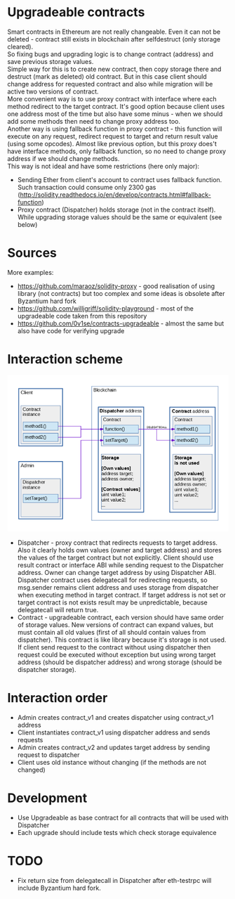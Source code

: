 # Upgradeable contracts
Smart contracts in Ethereum are not really changeable. Even it can not be deleted -  contract still exists in blockchain after selfdestruct (only storage cleared).  
So fixing bugs and upgrading logic is to change contract (address) and save previous storage values.  
Simple way for this is to create new contract, then copy storage there and destruct (mark as deleted) old contract.
But in this case client should change address for requested contract and also while migration will be active two versions of contract.  
More convenient way is to use proxy contract with interface where each method redirect to the target contract.
It's good option because client uses one address most of the time but also have some minus - when we should add some methods then need to change proxy address too.  
Another way is using fallback function in proxy contract - this function will execute on any request, redirect request to target and return result value (using some opcodes).
Almost like previous option, but this proxy does't have interface methods, only fallback function, so no need to change proxy address if we should change methods.  
This way is not ideal and have some restrictions (here only major):
* Sending Ether from client's account to contract uses fallback function. Such transaction could consume only 2300 gas (http://solidity.readthedocs.io/en/develop/contracts.html#fallback-function)
* Proxy contract (Dispatcher) holds storage (not in the contract itself). While upgrading storage values should be the same or equivalent (see below)

# Sources
More examples:
* https://github.com/maraoz/solidity-proxy - good realisation of using library (not contracts) but too complex and some ideas is obsolete after Byzantium hard fork
* https://github.com/willjgriff/solidity-playground - most of the upgradeable code taken from this repository
* https://github.com/0v1se/contracts-upgradeable - almost the same but also have code for verifying upgrade

# Interaction scheme
![Interaction scheme](Dispatcher.png)
* Dispatcher - proxy contract that redirects requests to target address.
Also it clearly holds own values (owner and target address) and stores the values of the target contract but not explicitly.
Client should use result contract or interface ABI while sending request to the Dispatcher address.
Owner can change target address by using Dispatcher ABI.
Dispatcher contract uses delegatecall for redirecting requests, so msg.sender remains client address and uses storage from dispatcher when executing method in target contract.
If target address is not set or target contract is not exists result may be unpredictable, because delegatecall will return true.
* Contract - upgradeable contract, each version should have same order of storage values.
New versions of contract can expand values, but must contain all old values (first of all should contain values from dispatcher).
This contract is like library because it's storage is not used.
If client send request to the contract without using dispatcher then request could be executed without exception
but using wrong target address (should be dispatcher address) and wrong storage (should be dispatcher storage).

# Interaction order
* Admin creates contract_v1 and creates dispatcher using contract_v1 address
* Client instantiates contract_v1 using dispatcher address and sends requests
* Admin creates contract_v2 and updates target address by sending request to dispatcher
* Client uses old instance without changing (if the methods are not changed)

# Development
* Use Upgradeable as base contract for all contracts that will be used with Dispatcher
* Each upgrade should include tests which check storage equivalence

# TODO
* Fix return size from delegatecall in Dispatcher after eth-testrpc will include Byzantium hard fork.